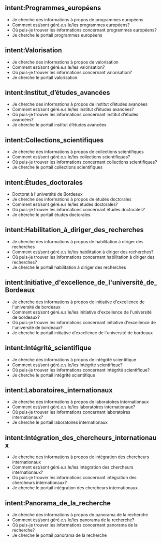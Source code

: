 ﻿## intent:Programmes_européens
- Je cherche des informations à propos de programmes européens
- Comment est/sont géré.e.s le/les programmes européens?
- Où puis-je trouver les informations concernant programmes européens?
- Je cherche le portail programmes européens

## intent:Valorisation
- Je cherche des informations à propos de valorisation
- Comment est/sont géré.e.s le/les valorisation?
- Où puis-je trouver les informations concernant valorisation?
- Je cherche le portail valorisation

## intent:Institut_d’études_avancées
- Je cherche des informations à propos de institut d’études avancées
- Comment est/sont géré.e.s le/les institut d’études avancées?
- Où puis-je trouver les informations concernant institut d’études avancées?
- Je cherche le portail institut d’études avancées

## intent:Collections_scientifiques
- Je cherche des informations à propos de collections scientifiques
- Comment est/sont géré.e.s le/les collections scientifiques?
- Où puis-je trouver les informations concernant collections scientifiques?
- Je cherche le portail collections scientifiques

## intent:Études_doctorales
- Doctorat à l'université de Bordeaux
- Je cherche des informations à propos de études doctorales
- Comment est/sont géré.e.s le/les études doctorales?
- Où puis-je trouver les informations concernant études doctorales?
- Je cherche le portail études doctorales

## intent:Habilitation_à_diriger_des_recherches
- Je cherche des informations à propos de habilitation à diriger des recherches
- Comment est/sont géré.e.s le/les habilitation à diriger des recherches?
- Où puis-je trouver les informations concernant habilitation à diriger des recherches?
- Je cherche le portail habilitation à diriger des recherches

## intent:Initiative_d'excellence_de_l'université_de_Bordeaux
- Je cherche des informations à propos de initiative d'excellence de l'université de bordeaux
- Comment est/sont géré.e.s le/les initiative d'excellence de l'université de bordeaux?
- Où puis-je trouver les informations concernant initiative d'excellence de l'université de bordeaux?
- Je cherche le portail initiative d'excellence de l'université de bordeaux

## intent:Intégrité_scientifique
- Je cherche des informations à propos de intégrité scientifique
- Comment est/sont géré.e.s le/les intégrité scientifique?
- Où puis-je trouver les informations concernant intégrité scientifique?
- Je cherche le portail intégrité scientifique

## intent:Laboratoires_internationaux
- Je cherche des informations à propos de laboratoires internationaux
- Comment est/sont géré.e.s le/les laboratoires internationaux?
- Où puis-je trouver les informations concernant laboratoires internationaux?
- Je cherche le portail laboratoires internationaux

## intent:Intégration_des_chercheurs_internationaux
- Je cherche des informations à propos de intégration des chercheurs internationaux
- Comment est/sont géré.e.s le/les intégration des chercheurs internationaux?
- Où puis-je trouver les informations concernant intégration des chercheurs internationaux?
- Je cherche le portail intégration des chercheurs internationaux

## intent:Panorama_de_la_recherche
- Je cherche des informations à propos de panorama de la recherche
- Comment est/sont géré.e.s le/les panorama de la recherche?
- Où puis-je trouver les informations concernant panorama de la recherche?
- Je cherche le portail panorama de la recherche

